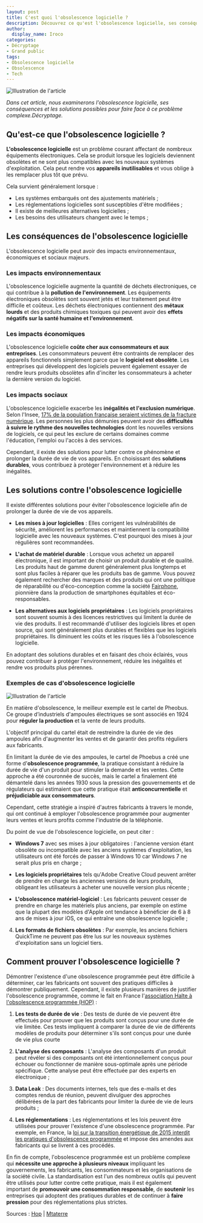 ```yaml
---
layout: post
title: C'est quoi l'obsolescence logicielle ?
description: Découvrez ce qu'est l'obsolescence logicielle, ses conséquences et les solutions possibles.
author:
  display_name: Iroco
categories:
- Décryptage
- Grand public
tags:
- Obsolescence logicielle
- Obsolescence
- Tech
---
```

![Illustration de l'article](/images/obsolescence/obsolescence.png)

*Dans cet article, nous examinerons l'obsolescence logicielle, ses conséquences et les solutions possibles pour faire face à ce problème complexe.Décryptage.*

## Qu'est-ce que l'obsolescence logicielle ?
**L'obsolescence logicielle** est un problème courant affectant de nombreux équipements électroniques. Cela se produit lorsque les logiciels deviennent obsolètes et ne sont plus compatibles avec les nouveaux systèmes d'exploitation. Cela peut rendre vos **appareils inutilisables** et vous oblige à les remplacer plus tôt que prévu.

Cela survient généralement lorsque : 

* Les systèmes embarqués ont des ajustements matériels ;
* Les réglementations logicielles sont susceptibles d'être modifiées ; 
* Il existe de meilleures alternatives logicielles ;
* Les besoins des utilisateurs changent avec le temps ;

## Les conséquences de l'obsolescence logicielle
L'obsolescence logicielle peut avoir des impacts environnementaux, économiques et sociaux majeurs.

### Les impacts environnementaux
L'obsolescence logicielle augmente la quantité de déchets électroniques, ce qui contribue à la **pollution de l'environnement**. Les équipements électroniques obsolètes sont souvent jetés et leur traitement peut être difficile et coûteux. Les déchets électroniques contiennent des **métaux lourds** et des produits chimiques toxiques qui peuvent avoir des **effets négatifs sur la santé humaine et l'environnement**.

### Les impacts économiques
L'obsolescence logicielle **coûte cher aux consommateurs et aux entreprises**. Les consommateurs peuvent être contraints de remplacer des appareils fonctionnels simplement parce que le **logiciel est obsolète**. Les entreprises qui développent des logiciels peuvent également essayer de rendre leurs produits obsolètes afin d'inciter les consommateurs à acheter la dernière version du logiciel.

### Les impacts sociaux
L'obsolescence logicielle exacerbe les **inégalités et l'exclusion numérique**. Selon l'Insee, [17% de la population française seraient victimes de la fracture numérique](https://www.insee.fr/fr/statistiques/4241397). Les personnes les plus démunies peuvent avoir des **difficultés à suivre le rythme des nouvelles technologies** dont les nouvelles versions de logiciels, ce qui peut les exclure de certains domaines comme l'éducation, l'emploi ou l'accès à des services.

Cependant, il existe des solutions pour lutter contre ce phénomène et prolonger la durée de vie de vos appareils. En choisissant des **solutions durables**, vous contribuez à protéger l'environnement et à réduire les inégalités.

## Les solutions contre l'obsolescence logicielle
Il existe différentes solutions pour éviter l'obsolescence logicielle afin de prolonger la durée de vie de vos appareils.

* **Les mises à jour logicielles** : Elles corrigent les vulnérabilités de sécurité, améliorent les performances et maintiennent la compatibilité logicielle avec les nouveaux systèmes. C'est pourquoi des mises à jour régulières sont recommandées.

* **L'achat de matériel durable** : Lorsque vous achetez un appareil électronique, il est important de choisir un produit durable et de qualité. Les produits haut de gamme durent généralement plus longtemps et sont plus faciles à réparer que les produits bas de gamme. Vous pouvez également rechercher des marques et des produits qui ont une politique de réparabilité ou d'éco-conception comme la société [Fairphone](https://www.fairphone.com/fr/), pionnière dans la production de smartphones équitables et éco-responsables.

* **Les alternatives aux logiciels propriétaires** : Les logiciels propriétaires sont souvent soumis à des licences restrictives qui limitent la durée de vie des produits. Il est recommandé d'utiliser des logiciels libres et open source, qui sont généralement plus durables et flexibles que les logiciels propriétaires. Ils diminuent les coûts et les risques liés à l'obsolescence logicielle.

En adoptant des solutions durables et en faisant des choix éclairés, vous pouvez contribuer à protéger l'environnement, réduire les inégalités et rendre vos produits plus pérennes. 

### Exemples de cas d'obsolescence logicielle

![Illustration de l'article](/images/obsolescence/obsolescence-brooks-stevens.png)

En matière d'obsolescence, le meilleur exemple est le cartel de Pheobus. Ce groupe d’industriels d'ampoules électriques se sont associés en 1924 pour **réguler la production** et la vente de leurs produits. 

L'objectif principal du cartel était de restreindre la durée de vie des ampoules afin d'augmenter les ventes et de garantir des profits réguliers aux fabricants. 

En limitant la durée de vie des ampoules, le cartel de Phoebus a créé une forme d'**obsolescence programmée**, la pratique consistant à réduire la durée de vie d'un produit pour stimuler la demande et les ventes. Cette approche a été couronnée de succès, mais le cartel a finalement été démantelé dans les années 1930 sous la pression des gouvernements et de régulateurs qui estimaient que cette pratique était **anticoncurrentielle** et **préjudiciable aux consommateurs**. 

Cependant, cette stratégie a inspiré d'autres fabricants à travers le monde, qui ont continué à employer l'obsolescence programmée pour augmenter leurs ventes et leurs profits comme l'industrie de la téléphonie.

Du point de vue de l'obsolescence logicielle, on peut citer : 

* **Windows 7** avec ses mises à jour obligatoires : l'ancienne version étant obsolète ou incompatible avec les anciens systèmes d'exploitation, les utilisateurs ont été forcés de passer à Windows 10 car Windows 7 ne serait plus pris en charge ;

* **Les logiciels propriétaires** tels qu'Adobe Creative Cloud peuvent arrêter de prendre en charge les anciennes versions de leurs produits, obligeant les utilisateurs à acheter une nouvelle version plus récente ; 

* **L'obsolescence matériel-logiciel** : Les fabricants peuvent cesser de prendre en charge les matériels plus anciens, par exemple on estime que la plupart des modèles d'Apple ont tendance à bénéficier de 6 à 8 ans de mises à jour iOS, ce qui entraîne une obsolescence logicielle ; 

4. **Les formats de fichiers obsolètes** : Par exemple, les anciens fichiers QuickTime ne peuvent pas être lus sur les nouveaux systèmes d'exploitation sans un logiciel tiers.

## Comment prouver l'obsolescence logicielle ?

Démontrer l'existence d'une obsolescence programmée peut être difficile à déterminer, car les fabricants ont souvent des pratiques difficiles à démontrer publiquement. Cependant, il existe plusieurs manières de justifier l'obsolescence programmée, comme le fait en France l'[association Halte à l'obsolescence programmée (HOP)](https://www.halteobsolescence.org) :

1. **Les tests de durée de vie** : Des tests de durée de vie peuvent être effectués pour prouver que les produits sont conçus pour une durée de vie limitée. Ces tests impliquent à comparer la durée de vie de différents modèles de produits pour déterminer s'ils sont conçus pour une durée de vie plus courte

2. **L'analyse des composants** : L'analyse des composants d'un produit peut révéler si des composants ont été intentionnellement conçus pour échouer ou fonctionner de manière sous-optimale après une période spécifique. Cette analyse peut être effectuée par des experts en électronique ; 

3. **Data Leak** : Des documents internes, tels que des e-mails et des comptes rendus de réunion, peuvent divulguer des approches délibérées de la part des fabricants pour limiter la durée de vie de leurs produits ; 

4. **Les réglementations** : Les réglementations et les lois peuvent être utilisées pour prouver l'existence d'une obsolescence programmée. Par exemple, en France, la [loi sur la transition énergétique de 2015 interdit les pratiques d'obsolescence programmée](https://www.litige.fr/articles/obsolescence-programmee-produits) et impose des amendes aux fabricants qui se livrent à ces procédés.

En fin de compte, l'obsolescence programmée est un problème complexe qui **nécessite une approche à plusieurs niveaux** impliquant les gouvernements, les fabricants, les consommateurs et les organisations de la société civile. La standardisation est l'un des nombreux outils qui peuvent être utilisés pour lutter contre cette pratique, mais il est également important de **promouvoir une consommation responsable**, de **soutenir** les entreprises qui adoptent des pratiques durables et de continuer à **faire pression** pour des réglementations plus strictes.

Sources : [Hop](https://www.halteobsolescence.org/quest-ce-que-lobsolescence-logicielle/) | [Mtaterre](https://mtaterre.fr/dossiers/pourquoi-nos-produits-durent-ils-de-moins-en-moins-longtemps/lobsolescence-programmee-cest) 
